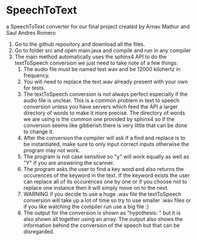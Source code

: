 # SpeechToText
a SpeechToText converter for our final project created by Arnav Mathur and Saul Andres Romero
1) Go to the github repository and download all the files.
2) Go to folder src and open main.java and compile and run in any compiler 
3) The main method automatically uses the sphinx4 API to do the textToSpeech conversion we just need to take note of a few things:
	1. The audio file must be named test.wav and be 12000 kilohertz in frequency.
	2. You will need to replace the text.wav already present with your own for tests.
	3. The textToSpeech conversion is not always perfect especially if the audio file is unclear. This is a common problem in text to speech conversion unless you have servers which feed the API a larger directory of words to make it more precise. The directory of words we are using is the common one provided by sphinx4 so if the conversion seems like 	              gibberish there is very little that can be done to change it.
	4. After the conversion the compiler will ask if a find and replace is to be instantiated, make sure to only input correct inputs otherwise the program may not work.
	5. The program is not case sensitive so "y" will work equally as well as "Y" if you are answering the scanner.
	6. The program asks the user to find a key word and also returns the occurences of the keyword in the text. If the keyword exists the user can replace all of its occurences one by one or if you choose not to replace one instance then it will simply move on to the next.
	7. WARNING if you decide to use a huge .wav file the textToSpeech conversion will take up a lot of time so try to use smaller .wav files or if you like watching the compiler run use a big file :)
	8. The output for the conversion is shown as "hypothesis: " but it is also shown all together using an array. The output also shows the information behind the conversion of the speech but that can be disregarded.
